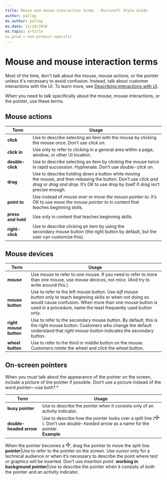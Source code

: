 ```yaml
---
title: Mouse and mouse interaction terms - Microsoft Style Guide
author: pallep
ms.author: pallep
ms.date: 11/19/2016
ms.topic: article
ms.prod = non-product-specific
---
```


# Mouse and mouse interaction terms

Most
of the time, don't talk about the mouse, mouse actions, or the pointer
unless it's necessary to avoid confusion. Instead, talk about
customer interactions with the UI. To learn more, see [Describing interactions with UI](/style-guide/procedures-instructions/describing-interactions-with-ui).

When you need to talk specifically about the mouse, mouse interactions, or the pointer, use these terms.

## Mouse actions

**Term**|**Usage**
--|--
**click**|Use to describe selecting an item with the mouse by clicking the mouse once. Don’t use *click on*.
**click in**|Use only to refer to clicking in a general area within a page, window, or other UI location.
**double-click**|Use to describe selecting an item by clicking the mouse twice in rapid succession. Hyphenate. Don’t use *double-click on*.
**drag**|Use to describe holding down a button while moving the mouse, and then releasing the button. Don’t use *click and drag* or *drag and drop*. It’s OK to use *drop* by itself if *drag* isn’t precise enough.
**point to**|Use instead of *mouse over* or *move the mouse pointer to*. It’s OK to use *move the mouse pointer to* in content that teaches beginning skills.
**press and hold**|Use only in content that teaches beginning skills.
**right-click**|Use to describe clicking an item by using the secondary mouse button (the right button by default, but the user can customize this).


## Mouse devices

**Term**|**Usage**
--|--
**mouse**|Use *mouse* to refer to one mouse. If you need to refer to more than one mouse, use *mouse devices*, not *mice*. (And try to write around this.)
**mouse button**|Use to refer to the left mouse button. Use *left mouse button* only to teach beginning skills or when not doing so would cause confusion. When more than one mouse button is used in a procedure, name the least frequently used button only.
**right mouse button**|Use to refer to the secondary mouse button. By default, this is the right mouse button. Customers who change the default understand that *right mouse button* indicates the secondary button.
**wheel button**|Use to refer to the third or middle button on the mouse. Customers *rotate* the wheel and *click* the wheel button.

## On-screen pointers

When you
must talk about the appearance of the pointer on the screen, include
a picture of the pointer if possible. Don’t use a picture instead
of the word *pointer*—use both*.*

**Term**|**Usage**
--|--
**busy pointer**|Use to describe the pointer when it consists only of an activity indicator.
**double-headed arrow**|Use to describe how the pointer looks over a split line (<img src="media/mouse-mouse-interaction-terms/1502439723.png" />). Don’t use *double-headed arrow* as a name for the pointer. <br />**Example**<br />
When the pointer becomes a <img src="media/mouse-mouse-interaction-terms/270050385.png" />, drag the pointer to move the split line.
**pointer**|Use to refer to the pointer on the screen. Use *cursor* only for a technical audience or when it’s necessary to describe the point where text or graphics will be inserted. Don’t use *insertion point*.
**working in background pointer**|Use to describe the pointer when it consists of both the pointer and an activity indicator.
